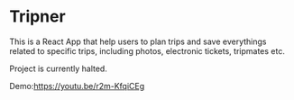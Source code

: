 # Tripner
This is a React App that help users to plan trips and save everythings related to specific trips, including photos, electronic tickets, tripmates etc.

Project is currently halted.

Demo:https://youtu.be/r2m-KfqiCEg